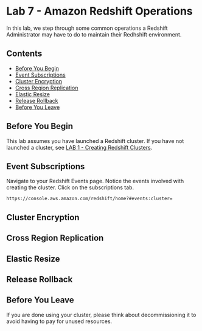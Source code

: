 # Lab 7 - Amazon Redshift Operations

In this lab, we step through some common operations a Redshift Administrator may have to do to maintain their Redhshift environment.

## Contents
* [Before You Begin](#before-you-begin)
* [Event Subscriptions](#event-subscriptions)
* [Cluster Encryption](#cluster-encryption)
* [Cross Region Replication](#cross-region-replication)
* [Elastic Resize](#elastic-resize)
* [Release Rollback](#release-rollback)
* [Before You Leave](#before-you-leave)

## Before You Begin
This lab assumes you have launched a Redshift cluster.  If you have not launched a cluster, see [LAB 1 - Creating Redshift Clusters](../lab1/README.md).  

## Event Subscriptions
Navigate to your Redshift Events page.  Notice the events involved with creating the cluster.  Click on the subscriptions tab.
```
https://console.aws.amazon.com/redshift/home?#events:cluster=
```



## Cluster Encryption
## Cross Region Replication
## Elastic Resize
## Release Rollback

## Before You Leave
If you are done using your cluster, please think about decommissioning it to avoid having to pay for unused resources.
